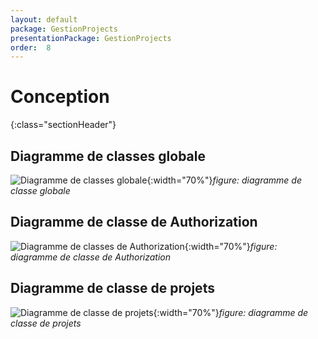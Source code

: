 ```yaml
---
layout: default
package: GestionProjects
presentationPackage: GestionProjects
order:  8
---
```


# Conception
{:class="sectionHeader"}

<!-- new slide -->

## Diagramme de classes globale

![Diagramme de classes globale](/lab_crud/conception/Diagramme-classe/Images/diagramme-classe-globale.PNG){:width="70%"}*figure: diagramme de classe globale*

<!-- new slide -->

## Diagramme de classe de Authorization

![Diagramme de classes de Authorization](/lab_crud/conception/Diagramme-classe/Images/diagramme-classe-authorization.PNG){:width="70%"}*figure: diagramme de classe de Authorization*

<!-- new slide -->

## Diagramme de classe de projets

![Diagramme de classe de projets](/lab_crud/conception/Diagramme-classe/Images/diagramme-classe-projet.PNG){:width="70%"}*figure: diagramme de classe de projets*

<!-- new slide -->
